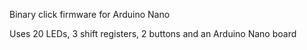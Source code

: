 Binary click firmware for Arduino Nano

Uses 20 LEDs, 3 shift registers, 2 buttons and an Arduino Nano board